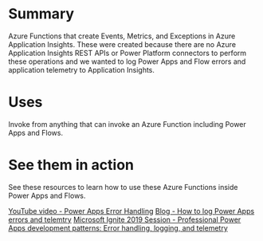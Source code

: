# Summary
Azure Functions that create Events, Metrics, and Exceptions in Azure Application Insights.  These were created because there are no Azure Application Insights REST APIs or Power Platform connectors to perform these operations and we wanted to log Power Apps and Flow errors and application telemetry to Application Insights.

# Uses
Invoke from anything that can invoke an Azure Function including Power Apps and Flows.

# See them in action
See these resources to learn how to use these Azure Functions inside Power Apps and Flows.

[YouTube video - Power Apps Error Handling](https://www.youtube.com/watch?v=2wceC7ib7nk)
[Blog - How to log Power Apps errors and telemtry](https://toddbaginski.com/blog/how-to-log-powerapps-errors-and-telemetry/)
[Microsoft Ignite 2019 Session - Professional Power Apps development patterns: Error handling, logging, and telemetry](https://myignite.techcommunity.microsoft.com/sessions/78935)
